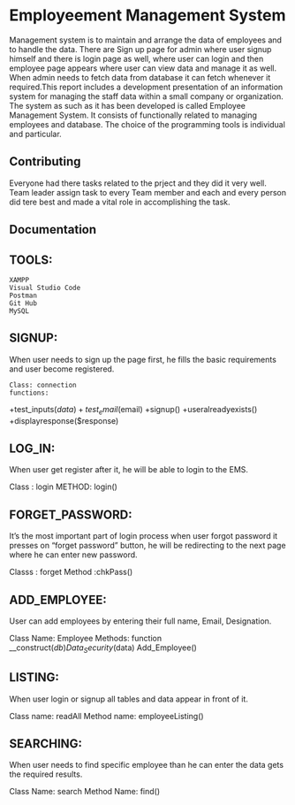 
# Employeement Management System

Management system is to maintain and arrange the data
of employees and to handle the data. There are Sign 
up page for admin where user signup himself and there 
is login page as well, where user can login and then 
employee page appears where user can view data and 
manage it as well. When admin needs to fetch data 
from database it can fetch whenever it required.This 
report includes a development presentation of an 
information system for managing the staff data within 
a small company or organization. The system as such as 
it has been developed is called Employee Management 
System. It consists of functionally related to managing 
employees and database. The choice of the programming
tools is individual and particular.


## Contributing

Everyone had there tasks related to the prject and they
did it very well. Team leader assign task to every Team
member and each and every person did tere best and made
a vital role in accomplishing the task.

  
## Documentation

## TOOLS:
	XAMPP
	Visual Studio Code
	Postman
	Git Hub
	MySQL


## SIGNUP:
 When user needs to sign up the page first, he fills the 
 basic requirements and user become registered.
  
    Class: connection
    functions:
 +test_inputs($data)
 +test_email($email)
 +signup()
 +useralreadyexists()
 +displayresponse($response)

## LOG_IN:
 When user get register after it, he will be able to 
 login to the EMS.

 Class : login
 METHOD: login()

## FORGET_PASSWORD:
 It’s the most important part of login process when 
 user forgot password it presses on “forget password”
 button, he will be redirecting to the next page where
 he can enter new password. 

 Classs : forget
 Method :chkPass()

## ADD_EMPLOYEE:
 User can add employees by entering their full name, 
 Email, Designation.

 Class Name: Employee
 Methods:
 function __construct($db)
 Data_Security($data)
 Add_Employee()

## LISTING:
 When user login or signup all tables and data appear 
 in front of it.

 Class name: readAll
 Method name: employeeListing()

## SEARCHING:
 When user needs to find specific employee than he 
 can enter the data gets the required results.

Class Name: search 
Method Name: find()


